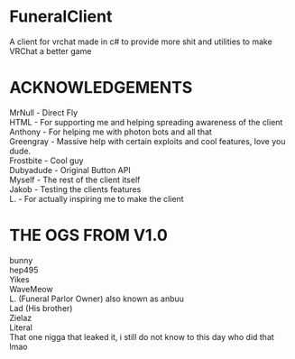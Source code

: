 # FuneralClient
 A client for vrchat made in c# to provide more shit and utilities to make VRChat a better game <br />

# ACKNOWLEDGEMENTS
 MrNull - Direct Fly <br />
 HTML - For supporting me and helping spreading awareness of the client <br />
 Anthony - For helping me with photon bots and all that <br />
 Greengray - Massive help with certain exploits and cool features, love you dude. <br />
 Frostbite - Cool guy <br />
 Dubyadude - Original Button API <br />
 Myself - The rest of the client itself <br />
 Jakob - Testing the clients features <br />
 L. - For actually inspiring me to make the client <br />
 
# THE OGS FROM V1.0
  bunny <br />
  hep495 <br />
  Yikes <br />
  WaveMeow <br />
  L. (Funeral Parlor Owner) also known as anbuu <br />
  Lad (His brother) <br />
  Zielaz <br />
  Literal <br />
  That one nigga that leaked it, i still do not know to this day who did that lmao <br />
